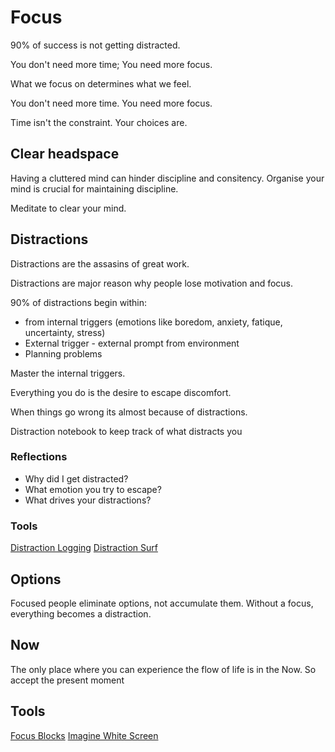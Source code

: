 # Focus
90% of success is not getting distracted.

You don't need more time; You need more focus.

What we focus on determines what we feel.

You don't need more time. You need more focus.

Time isn't the constraint. Your choices are.

## Clear headspace
Having a cluttered mind can hinder discipline and consitency. Organise your mind is crucial for maintaining discipline.

Meditate to clear your mind.


## Distractions
Distractions are the assasins of great work. 

Distractions are major reason why people lose motivation and focus.

90% of distractions begin within:
 - from internal triggers (emotions like boredom, anxiety, fatique, uncertainty, stress)
 - External trigger - external prompt from environment
 - Planning problems

Master the internal triggers. 


Everything you do is the desire to escape discomfort.

When things go wrong its almost because of distractions.

Distraction notebook to keep track of what distracts you

### Reflections
- Why did I get distracted?
- What emotion you try to escape?
- What drives your distractions?

### Tools

[Distraction Logging](../Tools/DistractionLogging.md)
[Distraction Surf](../Tools/DistractionSurf.md)
## Options
Focused people eliminate options, not accumulate them.
Without a focus, everything becomes a distraction.
## Now
The only place where you can experience the flow of life is in the Now. So accept the present moment 


## Tools
[Focus Blocks](../Tools/FocusBlocks.md)
[Imagine White Screen](../Tools/ImagineWhiteScreen.md)